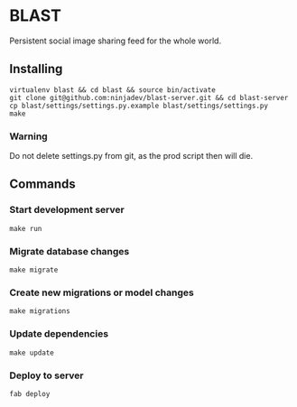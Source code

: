 # BLAST
Persistent social image sharing feed for the whole world.

## Installing

```
virtualenv blast && cd blast && source bin/activate 
git clone git@github.com:ninjadev/blast-server.git && cd blast-server 
cp blast/settings/settings.py.example blast/settings/settings.py 
make
```


### Warning
Do not delete settings.py from git, as the prod script then will die.

## Commands

### Start development server

    make run

### Migrate database changes

    make migrate

### Create new migrations or model changes

    make migrations

### Update dependencies

    make update

### Deploy to server

    fab deploy
